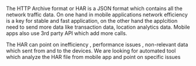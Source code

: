 The HTTP Archive format or HAR is a JSON format which contains all the network traffic data.
On one hand in mobile applications network efficiency is a key for stable and fast application,
on the other hand the applcition need to send more data like transaction data, location analytics data.
Mobile apps also use 3rd party API which add more calls.

The HAR can point on   inefficiency , performance  issues , non-relevant data which sent from and to the devices.
We are looking for automated tool which analyze the HAR file from mobile app and point on specific issues 